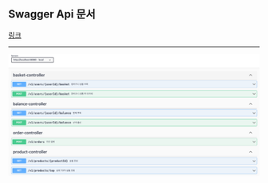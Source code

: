 ## Swagger Api 문서 

[링크](http://localhost:8080/api-docs/swagger-ui/index.html)

---
![img.png](img.png)


